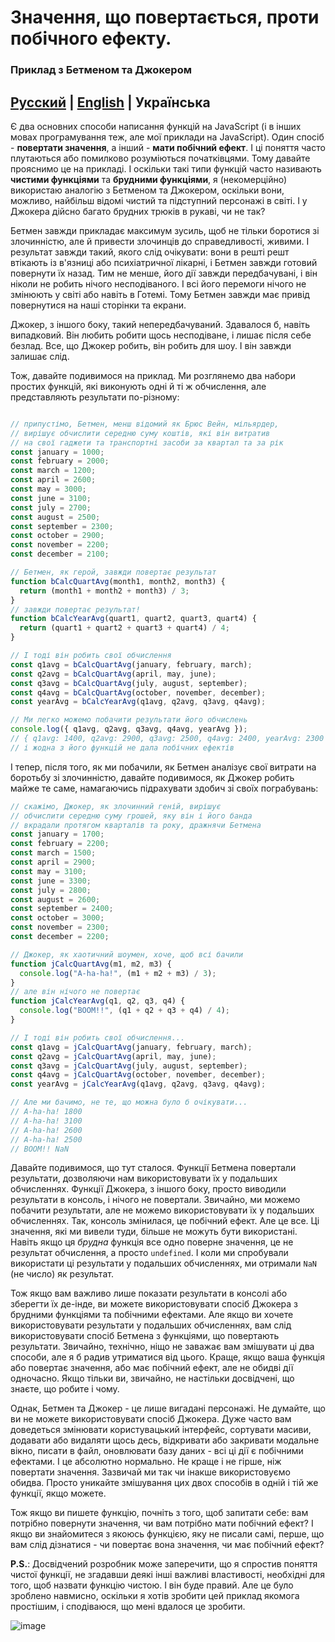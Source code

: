 # Значення, що повертається, проти побічного ефекту.
### Приклад з Бетменом та Джокером

## [Русский](batman-joker.ru.md) | [English](README.md) | Українська

Є два основних способи написання функцій на JavaScript (і в інших мовах програмування теж, але мої приклади на JavaScript). Один спосіб - **повертати значення**, а інший - **мати побічний ефект**. І ці поняття часто плутаються або помилково розуміються початківцями. Тому давайте прояснимо це на прикладі. І оскільки такі типи функцій часто називають **чистими функціями** та **брудними функціями**, я (некомерційно) використаю аналогію з Бетменом та Джокером, оскільки вони, можливо, найбільш відомі чистий та підступний персонажі в світі. І у Джокера дійсно багато брудних трюків в рукаві, чи не так?

Бетмен завжди прикладає максимум зусиль, щоб не тільки боротися зі злочинністю, але й привести злочинців до справедливості, живими. І результат завжди такий, якого слід очікувати: вони в решті решт втікають із в'язниці або психіатричної лікарні, і Бетмен завжди готовий повернути їх назад. Тим не менше, його дії завжди передбачувані, і він ніколи не робить нічого несподіваного. І всі його перемоги нічого не змінюють у світі або навіть в Готемі. Тому Бетмен завжди має привід повернутися на наші сторінки та екрани.

Джокер, з іншого боку, такий непередбачуваний. Здавалося б, навіть випадковий. Він любить робити щось несподіване, і лишає після себе безлад. Все, що Джокер робить, він робить для шоу. І він завжди залишає слід.

Тож, давайте подивимося на приклад. Ми розглянемо два набори простих функцій, які виконують одні й ті ж обчислення, але представляють результати по-різному:

```javascript

// припустімо, Бетмен, менш відомий як Брюс Вейн, мільярдер,
// вирішує обчислити середню суму коштів, які він витратив
// на свої гаджети та транспортні засоби за квартал та за рік
const january = 1000;
const february = 2000;
const march = 1200;
const april = 2600;
const may = 3000;
const june = 3100;
const july = 2700;
const august = 2500;
const september = 2300;
const october = 2900;
const november = 2200;
const december = 2100;

// Бетмен, як герой, завжди повертає результат
function bCalcQuartAvg(month1, month2, month3) {
  return (month1 + month2 + month3) / 3;
}
// завжди повертає результат!
function bCalcYearAvg(quart1, quart2, quart3, quart4) {
  return (quart1 + quart2 + quart3 + quart4) / 4;
}

// І тоді він робить свої обчислення
const q1avg = bCalcQuartAvg(january, february, march);
const q2avg = bCalcQuartAvg(april, may, june);
const q3avg = bCalcQuartAvg(july, august, september);
const q4avg = bCalcQuartAvg(october, november, december);
const yearAvg = bCalcYearAvg(q1avg, q2avg, q3avg, q4avg);

// Ми легко можемо побачити результати його обчислень
console.log({ q1avg, q2avg, q3avg, q4avg, yearAvg });
// { q1avg: 1400, q2avg: 2900, q3avg: 2500, q4avg: 2400, yearAvg: 2300 }
// і жодна з його функцій не дала побічних ефектів
```
І тепер, після того, як ми побачили, як Бетмен аналізує свої витрати на боротьбу зі злочинністю, давайте подивимося, як Джокер робить майже те саме, намагаючись підрахувати здобич зі своїх пограбувань:

```javascript
// скажімо, Джокер, як злочинний геній, вирішує
// обчислити середню суму грошей, яку він і його банда
// вкрадали протягом кварталів та року, дражнячи Бетмена
const january = 1700;
const february = 2200;
const march = 1500;
const april = 2900;
const may = 3100;
const june = 3300;
const july = 2800;
const august = 2600;
const september = 2400;
const october = 3000;
const november = 2300;
const december = 2200;

// Джокер, як хаотичний шоумен, хоче, щоб всі бачили
function jCalcQuartAvg(m1, m2, m3) {
  console.log("A-ha-ha!", (m1 + m2 + m3) / 3);
}
// але він нічого не повертає
function jCalcYearAvg(q1, q2, q3, q4) {
  console.log("BOOM!!", (q1 + q2 + q3 + q4) / 4);
}

// І тоді він робить свої обчислення...
const q1avg = jCalcQuartAvg(january, february, march);
const q2avg = jCalcQuartAvg(april, may, june);
const q3avg = jCalcQuartAvg(july, august, september);
const q4avg = jCalcQuartAvg(october, november, december);
const yearAvg = jCalcYearAvg(q1avg, q2avg, q3avg, q4avg);

// Але ми бачимо, не те, що можна було б очікувати...
// A-ha-ha! 1800
// A-ha-ha! 3100
// A-ha-ha! 2600
// A-ha-ha! 2500
// BOOM!! NaN
```

Давайте подивимося, що тут сталося. Функції Бетмена повертали результати, дозволяючи нам використовувати їх у подальших обчисленнях. Функції Джокера, з іншого боку, просто виводили результати в консоль, і нічого не повертали. Звичайно, ми можемо побачити результати, але не можемо використовувати їх у подальших обчисленнях. Так, консоль змінилася, це побічний ефект. Але це все. Ці значення, які ми вивели туди, більше не можуть бути використані. Навіть якщо ця *брудна* функція все одно поверне значення, це не результат обчислення, а просто `undefined`. І коли ми спробували використати ці результати у подальших обчисленнях, ми отримали `NaN` (не число) як результат.

Тож якщо вам важливо лише показати результати в консолі або зберегти їх де-інде, ви можете використовувати спосіб Джокера з брудними функціями та побічними ефектами. Але якщо ви хочете використовувати результати у подальших обчисленнях, вам слід використовувати спосіб Бетмена з функціями, що повертають результати. Звичайно, технічно, ніщо не заважає вам змішувати ці два способи, але я б радив утриматися від цього. Краще, якщо ваша функція або повертає значення, або має побічний ефект, але не обидві дії одночасно. Якщо тільки ви, звичайно, не настільки досвідчені, що знаєте, що робите і чому.

Однак, Бетмен та Джокер - це лише вигадані персонажі. Не думайте, що ви не можете використовувати спосіб Джокера. Дуже часто вам доведеться змінювати користувацький інтерфейс, сортувати масиви, додавати або видаляти щось десь, відкривати або закривати модальне вікно, писати в файл, оновлювати базу даних - всі ці дії є побічними ефектами. І це абсолютно нормально. Не краще і не гірше, ніж повертати значення. Зазвичай ми так чи інакше використовуємо обидва. Просто уникайте змішування цих двох способів в одній і тій же функції, якщо можете.

Тож якщо ви пишете функцію, почніть з того, щоб запитати себе: вам потрібно повернути значення, чи вам потрібно мати побічний ефект? І якщо ви знайомитеся з якоюсь функцією, яку не писали самі, перше, що вам слід дізнатися - чи повертає вона значення, чи має побічний ефект?

**P.S.**: Досвідчений розробник може заперечити, що я спростив поняття чистої функції, не згадавши деякі інші важливі властивості, необхідні для того, щоб назвати функцію чистою. І він буде правий. Але це було зроблено навмисно, оскільки я хотів зробити цей приклад якомога простішим, і сподіваюся, що мені вдалося це зробити.

![image](https://github.com/UniBreakfast/return-vs-side-effect/assets/19654456/7e21353d-9bbf-4f65-95c3-112f1aa9e219)

